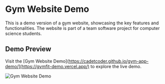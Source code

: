 # Gym Website Demo

This is a demo version of a gym website, showcasing the key features and functionalities. The website is part of a team software project for computer science students.

## Demo Preview

Visit the [Gym Website Demo](https://cadetcoder.github.io/gym-app-demo/](https://gymfit-demo.vercel.app/) to explore the live demo.

![Gym Website Demo](https://cadetcoder.github.io/gym-app-demo/img/landing.png)
